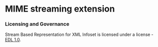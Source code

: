 # MIME streaming extension

### Licensing and Governance

Stream Based Representation for XML Infoset is licensed under a license - [EDL 1.0](LICENSE.md).
